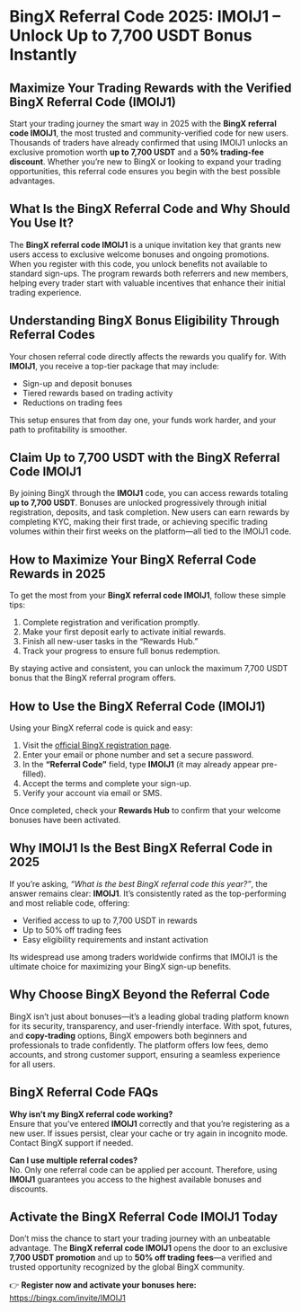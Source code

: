 <h1>BingX Referral Code 2025: IMOIJ1 – Unlock Up to 7,700 USDT Bonus Instantly</h1>
<h2>Maximize Your Trading Rewards with the Verified BingX Referral Code (IMOIJ1)</h2>
<p>Start your trading journey the smart way in 2025 with the <strong>BingX referral code IMOIJ1</strong>, the most trusted and community-verified code for new users. Thousands of traders have already confirmed that using IMOIJ1 unlocks an exclusive promotion worth <strong>up to 7,700 USDT</strong> and a <strong>50% trading-fee discount</strong>. Whether you’re new to BingX or looking to expand your trading opportunities, this referral code ensures you begin with the best possible advantages.</p>
<h2>What Is the BingX Referral Code and Why Should You Use It?</h2>
<p>The <strong>BingX referral code IMOIJ1</strong> is a unique invitation key that grants new users access to exclusive welcome bonuses and ongoing promotions. When you register with this code, you unlock benefits not available to standard sign-ups. The program rewards both referrers and new members, helping every trader start with valuable incentives that enhance their initial trading experience.</p>
<h2>Understanding BingX Bonus Eligibility Through Referral Codes</h2>
<p>Your chosen referral code directly affects the rewards you qualify for. With <strong>IMOIJ1</strong>, you receive a top-tier package that may include:</p>
<ul>
<li>Sign-up and deposit bonuses</li>
<li>Tiered rewards based on trading activity</li>
<li>Reductions on trading fees</li>
</ul>
<p>This setup ensures that from day one, your funds work harder, and your path to profitability is smoother.</p>
<h2>Claim Up to 7,700 USDT with the BingX Referral Code IMOIJ1</h2>
<p>By joining BingX through the <strong>IMOIJ1</strong> code, you can access rewards totaling <strong>up to 7,700 USDT</strong>. Bonuses are unlocked progressively through initial registration, deposits, and task completion. New users can earn rewards by completing KYC, making their first trade, or achieving specific trading volumes within their first weeks on the platform—all tied to the IMOIJ1 code.</p>
<h2>How to Maximize Your BingX Referral Code Rewards in 2025</h2>
<p>To get the most from your <strong>BingX referral code IMOIJ1</strong>, follow these simple tips:</p>
<ol>
<li>Complete registration and verification promptly.</li>
<li>Make your first deposit early to activate initial rewards.</li>
<li>Finish all new-user tasks in the “Rewards Hub.”</li>
<li>Track your progress to ensure full bonus redemption.</li>
</ol>
<p>By staying active and consistent, you can unlock the maximum 7,700 USDT bonus that the BingX referral program offers.</p>
<h2>How to Use the BingX Referral Code (IMOIJ1)</h2>
<p>Using your BingX referral code is quick and easy:</p>
<ol>
<li>Visit the <a href="https://bingx.com/invite/IMOIJ1" target="_blank">official BingX registration page</a>.</li>
<li>Enter your email or phone number and set a secure password.</li>
<li>In the <strong>“Referral Code”</strong> field, type <strong>IMOIJ1</strong> (it may already appear pre-filled).</li>
<li>Accept the terms and complete your sign-up.</li>
<li>Verify your account via email or SMS.</li>
</ol>
<p>Once completed, check your <strong>Rewards Hub</strong> to confirm that your welcome bonuses have been activated.</p>
<h2>Why IMOIJ1 Is the Best BingX Referral Code in 2025</h2>
<p>If you’re asking, <em>“What is the best BingX referral code this year?”</em>, the answer remains clear: <strong>IMOIJ1</strong>. It’s consistently rated as the top-performing and most reliable code, offering:</p>
<ul>
<li>Verified access to up to 7,700 USDT in rewards</li>
<li>Up to 50% off trading fees</li>
<li>Easy eligibility requirements and instant activation</li>
</ul>
<p>Its widespread use among traders worldwide confirms that IMOIJ1 is the ultimate choice for maximizing your BingX sign-up benefits.</p>
<h2>Why Choose BingX Beyond the Referral Code</h2>
<p>BingX isn’t just about bonuses—it’s a leading global trading platform known for its security, transparency, and user-friendly interface. With spot, futures, and <strong>copy-trading</strong> options, BingX empowers both beginners and professionals to trade confidently. The platform offers low fees, demo accounts, and strong customer support, ensuring a seamless experience for all users.</p>
<h2>BingX Referral Code FAQs</h2>
<p><strong>Why isn’t my BingX referral code working?</strong><br>Ensure that you’ve entered <strong>IMOIJ1</strong> correctly and that you’re registering as a new user. If issues persist, clear your cache or try again in incognito mode. Contact BingX support if needed.</p>
<p><strong>Can I use multiple referral codes?</strong><br>No. Only one referral code can be applied per account. Therefore, using <strong>IMOIJ1</strong> guarantees you access to the highest available bonuses and discounts.</p>
<h2>Activate the BingX Referral Code IMOIJ1 Today</h2>
<p>Don’t miss the chance to start your trading journey with an unbeatable advantage. The <strong>BingX referral code IMOIJ1</strong> opens the door to an exclusive <strong>7,700 USDT promotion</strong> and up to <strong>50% off trading fees</strong>—a verified and trusted opportunity recognized by the global BingX community.</p>
<p>👉 <strong>Register now and activate your bonuses here:</strong> <a href="https://bingx.com/invite/IMOIJ1" target="_blank">https://bingx.com/invite/IMOIJ1</a></p>
</body>
</html>
